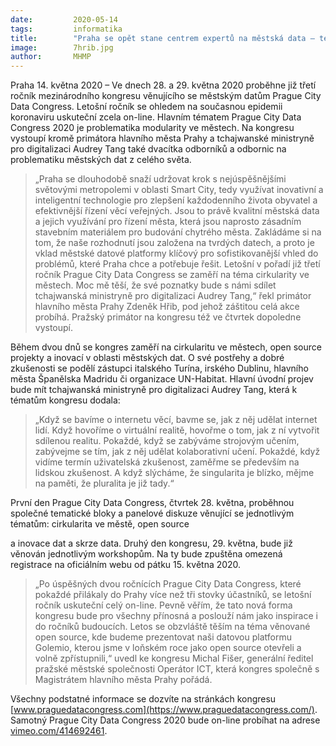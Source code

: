 ```yaml
---
date:         2020-05-14
tags:         informatika
title:        "Praha se opět stane centrem expertů na městská data – tentokrát on-line"
image: 	      7hrib.jpg
author:       MHMP
---
```


Praha 14. května 2020 – Ve dnech 28. a 29. května 2020 proběhne již třetí ročník mezinárodního kongresu věnujícího se městským datům Prague City Data Congress. Letošní ročník se ohledem na současnou epidemii koronaviru uskuteční zcela on-line. Hlavním tématem Prague City Data Congress 2020 je problematika modularity ve městech. Na kongresu vystoupí kromě primátora hlavního města Prahy a tchajwanské ministryně pro digitalizaci Audrey Tang také dvacítka odborníků a odbornic na problematiku městských dat z celého světa.

> „Praha se dlouhodobě snaží udržovat krok s nejúspěšnějšími světovými metropolemi v oblasti Smart City, tedy využívat inovativní a inteligentní technologie pro zlepšení každodenního života obyvatel a efektivnější řízení věcí veřejných. Jsou to právě kvalitní městská data a jejich využívání pro řízení města, která jsou naprosto zásadním stavebním materiálem pro budování chytrého města. Zakládáme si na tom, že naše rozhodnutí jsou založena na tvrdých datech, a proto je vklad městské datové platformy klíčový pro sofistikovanější vhled do problémů, které Praha chce a potřebuje řešit. Letošní v pořadí již třetí ročník Prague City Data Congress se zaměří na téma cirkularity ve městech. Moc mě těší, že své poznatky bude s námi sdílet tchajwanská ministryně pro digitalizaci Audrey Tang,“ řekl primátor hlavního města Prahy Zdeněk Hřib, pod jehož záštitou celá akce probíhá. Pražský primátor na kongresu též ve čtvrtek dopoledne vystoupí.

Během dvou dnů se kongres zaměří na cirkularitu ve městech, open source projekty a inovací v oblasti městských dat. O své postřehy a dobré zkušenosti se podělí zástupci italského Turína, irského Dublinu, hlavního města Španělska Madridu či organizace UN-Habitat. Hlavní úvodní projev bude mít tchajwanská ministryně pro digitalizaci Audrey Tang, která k tématům kongresu dodala: 

> „Když se bavíme o internetu věcí, bavme se, jak z něj udělat internet lidí. Když hovoříme o virtuální realitě, hovořme o tom, jak z ní vytvořit sdílenou realitu. Pokaždé, když se zabýváme strojovým učením, zabývejme se tím, jak z něj udělat kolaborativní učení. Pokaždé, když vidíme termín uživatelská zkušenost, zaměřme se především na lidskou zkušenost. A když slýcháme, že singularita je blízko, mějme na paměti, že pluralita je již tady.“

První den Prague City Data Congress, čtvrtek 28. května, proběhnou společné tematické bloky a panelové diskuze věnující se jednotlivým tématům: cirkularita ve městě, open source

a inovace dat a skrze data. Druhý den kongresu, 29. května, bude již věnován jednotlivým workshopům. Na ty bude zpuštěna omezená registrace na oficiálním webu od pátku 15. května 2020.

> „Po úspěšných dvou ročnících Prague City Data Congress, které pokaždé přilákaly do Prahy více než tři stovky účastníků, se letošní ročník uskuteční celý on-line. Pevně věřím, že tato nová forma kongresu bude pro všechny přínosná a poslouží nám jako inspirace i do ročníků budoucích. Letos se obzvláště těším na téma věnované open source, kde budeme prezentovat naši datovou platformu Golemio, kterou jsme v loňském roce jako open source otevřeli a volně zpřístupnili,“ uvedl ke kongresu Michal Fišer, generální ředitel pražské městské společnosti Operátor ICT, která kongres společně s Magistrátem hlavního města Prahy pořádá.

Všechny podstatné informace se dozvíte na stránkách kongresu [www.praguedatacongress.com](https://www.praguedatacongress.com/). Samotný Prague City Data Congress 2020 bude on-line probíhat na adrese [vimeo.com/414692461](https://vimeo.com/414692461).


